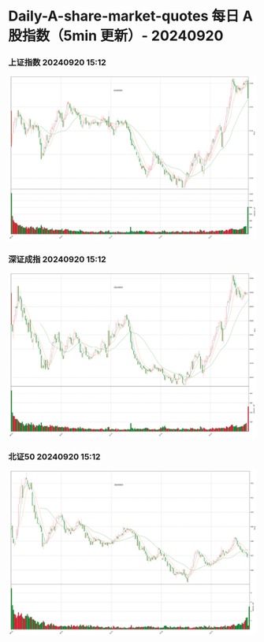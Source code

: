 
# Daily-A-share-market-quotes 每日 A 股指数（5min 更新）- 20240920

### 上证指数 20240920 15:12
![](./fig/2024/9/20240920-sh000001.png)

### 深证成指 20240920 15:12
![](./fig/2024/9/20240920-sz399001.png)

### 北证50 20240920 15:12
![](./fig/2024/9/20240920-bj899050.png)

